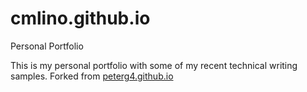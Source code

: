 # cmlino.github.io
Personal Portfolio

This is my personal portfolio with some of my recent technical writing samples.
Forked from [peterg4.github.io](https://peterg4.github.io/)
